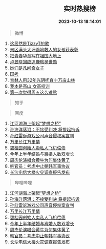 <div align="center"><h2>实时热搜榜</h2><h4>2023-10-13 18:14:01</h4></div>

> 微博  

1. [这居然是TizzyT的歌](https://s.weibo.com/weibo?q=%23%E8%BF%99%E5%B1%85%E7%84%B6%E6%98%AFTizzyT%E7%9A%84%E6%AD%8C%23&t=31&band_rank=1&Refer=top)<br />
2. [景区满头大汗跪地救人的女孩获表彰](https://s.weibo.com/weibo?q=%23%E6%99%AF%E5%8C%BA%E6%BB%A1%E5%A4%B4%E5%A4%A7%E6%B1%97%E8%B7%AA%E5%9C%B0%E6%95%91%E4%BA%BA%E7%9A%84%E5%A5%B3%E5%AD%A9%E8%8E%B7%E8%A1%A8%E5%BD%B0%23&t=31&band_rank=2&Refer=top)<br />
3. [把青春华章写在祖国大地上](https://s.weibo.com/weibo?q=%23%E6%8A%8A%E9%9D%92%E6%98%A5%E5%8D%8E%E7%AB%A0%E5%86%99%E5%9C%A8%E7%A5%96%E5%9B%BD%E5%A4%A7%E5%9C%B0%E4%B8%8A%23&t=31&band_rank=3&Refer=top)<br />
4. [卢昱晓回应追鹿晗吴世勋](https://s.weibo.com/weibo?q=%23%E5%8D%A2%E6%98%B1%E6%99%93%E5%9B%9E%E5%BA%94%E8%BF%BD%E9%B9%BF%E6%99%97%E5%90%B4%E4%B8%96%E5%8B%8B%23&t=31&band_rank=4&Refer=top)<br />
5. [她们是凡间奇女子](https://s.weibo.com/weibo?q=%23%E5%A5%B9%E4%BB%AC%E6%98%AF%E5%87%A1%E9%97%B4%E5%A5%87%E5%A5%B3%E5%AD%90%23&t=31&band_rank=5&Refer=top)<br />
6. [国考](https://s.weibo.com/weibo?q=%E5%9B%BD%E8%80%83&t=31&band_rank=6&Refer=top)<br />
7. [育林人用32年光阴抚育十万亩山林](https://s.weibo.com/weibo?q=%23%E8%82%B2%E6%9E%97%E4%BA%BA%E7%94%A832%E5%B9%B4%E5%85%89%E9%98%B4%E6%8A%9A%E8%82%B2%E5%8D%81%E4%B8%87%E4%BA%A9%E5%B1%B1%E6%9E%97%23&t=31&band_rank=7&Refer=top)<br />
8. [我本是高山 女高校训](https://s.weibo.com/weibo?q=%E6%88%91%E6%9C%AC%E6%98%AF%E9%AB%98%E5%B1%B1%20%E5%A5%B3%E9%AB%98%E6%A0%A1%E8%AE%AD&t=31&band_rank=8&Refer=top)<br />
9. [第一次觉得周五这么难熬](https://s.weibo.com/weibo?q=%23%E7%AC%AC%E4%B8%80%E6%AC%A1%E8%A7%89%E5%BE%97%E5%91%A8%E4%BA%94%E8%BF%99%E4%B9%88%E9%9A%BE%E7%86%AC%23&t=31&band_rank=9&Refer=top)<br />

> 知乎  


> 百度  

1. [江河湖海上架起“梦想之桥”](https://www.baidu.com/s?wd=%E6%B1%9F%E6%B2%B3%E6%B9%96%E6%B5%B7%E4%B8%8A%E6%9E%B6%E8%B5%B7%E2%80%9C%E6%A2%A6%E6%83%B3%E4%B9%8B%E6%A1%A5%E2%80%9D&sa=fyb_news&rsv_dl=fyb_news)<br />
2. [孙海洋落泪：不接受判决 将提起抗诉](https://www.baidu.com/s?wd=%E5%AD%99%E6%B5%B7%E6%B4%8B%E8%90%BD%E6%B3%AA%EF%BC%9A%E4%B8%8D%E6%8E%A5%E5%8F%97%E5%88%A4%E5%86%B3+%E5%B0%86%E6%8F%90%E8%B5%B7%E6%8A%97%E8%AF%89&sa=fyb_news&rsv_dl=fyb_news)<br />
3. [孙红雷诉游戏公司声音侵权案宣判](https://www.baidu.com/s?wd=%E5%AD%99%E7%BA%A2%E9%9B%B7%E8%AF%89%E6%B8%B8%E6%88%8F%E5%85%AC%E5%8F%B8%E5%A3%B0%E9%9F%B3%E4%BE%B5%E6%9D%83%E6%A1%88%E5%AE%A3%E5%88%A4&sa=fyb_news&rsv_dl=fyb_news)<br />
4. [万里长江万里情](https://www.baidu.com/s?wd=%E4%B8%87%E9%87%8C%E9%95%BF%E6%B1%9F%E4%B8%87%E9%87%8C%E6%83%85&sa=fyb_news&rsv_dl=fyb_news)<br />
5. [碧桂园创始人卖私人飞机偿债](https://www.baidu.com/s?wd=%E7%A2%A7%E6%A1%82%E5%9B%AD%E5%88%9B%E5%A7%8B%E4%BA%BA%E5%8D%96%E7%A7%81%E4%BA%BA%E9%A3%9E%E6%9C%BA%E5%81%BF%E5%80%BA&sa=fyb_news&rsv_dl=fyb_news)<br />
6. [今年上半年结婚与离婚人数双增长](https://www.baidu.com/s?wd=%E4%BB%8A%E5%B9%B4%E4%B8%8A%E5%8D%8A%E5%B9%B4%E7%BB%93%E5%A9%9A%E4%B8%8E%E7%A6%BB%E5%A9%9A%E4%BA%BA%E6%95%B0%E5%8F%8C%E5%A2%9E%E9%95%BF&sa=fyb_news&rsv_dl=fyb_news)<br />
7. [周杰伦演唱会黄牛为何集体黄了](https://www.baidu.com/s?wd=%E5%91%A8%E6%9D%B0%E4%BC%A6%E6%BC%94%E5%94%B1%E4%BC%9A%E9%BB%84%E7%89%9B%E4%B8%BA%E4%BD%95%E9%9B%86%E4%BD%93%E9%BB%84%E4%BA%86&sa=fyb_news&rsv_dl=fyb_news)<br />
8. [韩官员：考虑中止朝韩军事协议](https://www.baidu.com/s?wd=%E9%9F%A9%E5%AE%98%E5%91%98%EF%BC%9A%E8%80%83%E8%99%91%E4%B8%AD%E6%AD%A2%E6%9C%9D%E9%9F%A9%E5%86%9B%E4%BA%8B%E5%8D%8F%E8%AE%AE&sa=fyb_news&rsv_dl=fyb_news)<br />
9. [长沙电信大楼火灾调查报告发布](https://www.baidu.com/s?wd=%E9%95%BF%E6%B2%99%E7%94%B5%E4%BF%A1%E5%A4%A7%E6%A5%BC%E7%81%AB%E7%81%BE%E8%B0%83%E6%9F%A5%E6%8A%A5%E5%91%8A%E5%8F%91%E5%B8%83&sa=fyb_news&rsv_dl=fyb_news)<br />

> 哔哩哔哩  

1. [江河湖海上架起“梦想之桥”](https://www.baidu.com/s?wd=%E6%B1%9F%E6%B2%B3%E6%B9%96%E6%B5%B7%E4%B8%8A%E6%9E%B6%E8%B5%B7%E2%80%9C%E6%A2%A6%E6%83%B3%E4%B9%8B%E6%A1%A5%E2%80%9D&sa=fyb_news&rsv_dl=fyb_news)<br />
2. [孙海洋落泪：不接受判决 将提起抗诉](https://www.baidu.com/s?wd=%E5%AD%99%E6%B5%B7%E6%B4%8B%E8%90%BD%E6%B3%AA%EF%BC%9A%E4%B8%8D%E6%8E%A5%E5%8F%97%E5%88%A4%E5%86%B3+%E5%B0%86%E6%8F%90%E8%B5%B7%E6%8A%97%E8%AF%89&sa=fyb_news&rsv_dl=fyb_news)<br />
3. [孙红雷诉游戏公司声音侵权案宣判](https://www.baidu.com/s?wd=%E5%AD%99%E7%BA%A2%E9%9B%B7%E8%AF%89%E6%B8%B8%E6%88%8F%E5%85%AC%E5%8F%B8%E5%A3%B0%E9%9F%B3%E4%BE%B5%E6%9D%83%E6%A1%88%E5%AE%A3%E5%88%A4&sa=fyb_news&rsv_dl=fyb_news)<br />
4. [万里长江万里情](https://www.baidu.com/s?wd=%E4%B8%87%E9%87%8C%E9%95%BF%E6%B1%9F%E4%B8%87%E9%87%8C%E6%83%85&sa=fyb_news&rsv_dl=fyb_news)<br />
5. [碧桂园创始人卖私人飞机偿债](https://www.baidu.com/s?wd=%E7%A2%A7%E6%A1%82%E5%9B%AD%E5%88%9B%E5%A7%8B%E4%BA%BA%E5%8D%96%E7%A7%81%E4%BA%BA%E9%A3%9E%E6%9C%BA%E5%81%BF%E5%80%BA&sa=fyb_news&rsv_dl=fyb_news)<br />
6. [今年上半年结婚与离婚人数双增长](https://www.baidu.com/s?wd=%E4%BB%8A%E5%B9%B4%E4%B8%8A%E5%8D%8A%E5%B9%B4%E7%BB%93%E5%A9%9A%E4%B8%8E%E7%A6%BB%E5%A9%9A%E4%BA%BA%E6%95%B0%E5%8F%8C%E5%A2%9E%E9%95%BF&sa=fyb_news&rsv_dl=fyb_news)<br />
7. [周杰伦演唱会黄牛为何集体黄了](https://www.baidu.com/s?wd=%E5%91%A8%E6%9D%B0%E4%BC%A6%E6%BC%94%E5%94%B1%E4%BC%9A%E9%BB%84%E7%89%9B%E4%B8%BA%E4%BD%95%E9%9B%86%E4%BD%93%E9%BB%84%E4%BA%86&sa=fyb_news&rsv_dl=fyb_news)<br />
8. [韩官员：考虑中止朝韩军事协议](https://www.baidu.com/s?wd=%E9%9F%A9%E5%AE%98%E5%91%98%EF%BC%9A%E8%80%83%E8%99%91%E4%B8%AD%E6%AD%A2%E6%9C%9D%E9%9F%A9%E5%86%9B%E4%BA%8B%E5%8D%8F%E8%AE%AE&sa=fyb_news&rsv_dl=fyb_news)<br />
9. [长沙电信大楼火灾调查报告发布](https://www.baidu.com/s?wd=%E9%95%BF%E6%B2%99%E7%94%B5%E4%BF%A1%E5%A4%A7%E6%A5%BC%E7%81%AB%E7%81%BE%E8%B0%83%E6%9F%A5%E6%8A%A5%E5%91%8A%E5%8F%91%E5%B8%83&sa=fyb_news&rsv_dl=fyb_news)<br />
